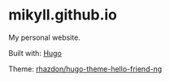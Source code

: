 # mikyll.github.io

My personal website.

Built with: [Hugo](https://gohugo.io/)

Theme: [rhazdon/hugo-theme-hello-friend-ng](https://github.com/rhazdon/hugo-theme-hello-friend-ng)

